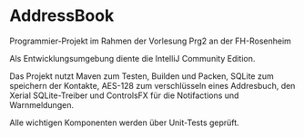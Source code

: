 AddressBook
===========

Programmier-Projekt im Rahmen der Vorlesung Prg2 an der FH-Rosenheim

Als Entwicklungsumgebung diente die IntelliJ Community Edition.

Das Projekt nutzt Maven zum Testen, Builden und Packen, SQLite zum speichern der Kontakte,
AES-128 zum verschlüsseln eines Addresbuch, den Xerial SQLite-Treiber und ControlsFX für die Notifactions und Warnmeldungen.

Alle wichtigen Komponenten werden über Unit-Tests geprüft.
